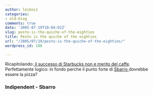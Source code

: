 ```yaml
---
author: leibniz
categories:
- old-blog
comments: true
date: '2005-07-19T10:04:02Z'
slug: pesto-is-the-quiche-of-the-eighties
title: Pesto is the quiche of the eighties
url: "/2005/07/19/pesto-is-the-quiche-of-the-eighties/"
wordpress_id: 188

---
```

Ricapitolando:[ il successo di Starbucks non e merito del caffe](https://enjoyment.independent.co.uk/food_and_drink/features/article295902.ece). Perfettamente logico: in fondo perche il punto forte di [Sbarro ](https://www.sbarro.com/welcome.cfm?swf=0)dovrebbe essere la pizza?  



### Indipendent - Sbarro

